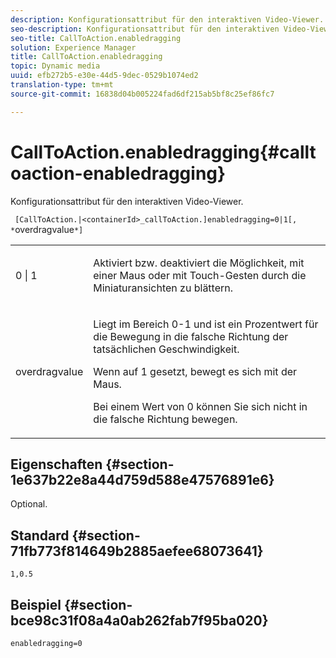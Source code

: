 ```yaml
---
description: Konfigurationsattribut für den interaktiven Video-Viewer.
seo-description: Konfigurationsattribut für den interaktiven Video-Viewer.
seo-title: CallToAction.enabledragging
solution: Experience Manager
title: CallToAction.enabledragging
topic: Dynamic media
uuid: efb272b5-e30e-44d5-9dec-0529b1074ed2
translation-type: tm+mt
source-git-commit: 16838d04b005224fad6df215ab5bf8c25ef86fc7

---
```



# CallToAction.enabledragging{#calltoaction-enabledragging}

Konfigurationsattribut für den interaktiven Video-Viewer.

` [CallToAction.|<containerId>_callToAction.]enabledragging=0|1[, *`overdragvalue`*]`

<table id="table_441553CD34C94A58A9D7CBF772DEDDB6"> 
 <tbody> 
  <tr> 
   <td colname="col1"> <p> <span class="codeph"> 0 | 1 </span> </p> </td> 
   <td colname="col2"> <p> Aktiviert bzw. deaktiviert die Möglichkeit, mit einer Maus oder mit Touch-Gesten durch die Miniaturansichten zu blättern. </p> </td> 
  </tr> 
  <tr> 
   <td colname="col1"> <p> <span class="codeph"> <span class="varname"> overdragvalue </span></span> </p> </td> 
   <td colname="col2"> <p> Liegt im <span class="codeph"> Bereich 0-1 </span> und ist ein Prozentwert für die Bewegung in die falsche Richtung der tatsächlichen Geschwindigkeit. </p> <p>Wenn auf <span class="codeph"> 1 gesetzt, bewegt </span> es sich mit der Maus. </p> <p>Bei einem Wert von <span class="codeph"> 0 können Sie </span> sich nicht in die falsche Richtung bewegen. </p> </td> 
  </tr> 
 </tbody> 
</table>

## Eigenschaften {#section-1e637b22e8a44d759d588e47576891e6}

Optional.

## Standard {#section-71fb773f814649b2885aefee68073641}

`1,0.5`

## Beispiel {#section-bce98c31f08a4a0ab262fab7f95ba020}

```
enabledragging=0
```

